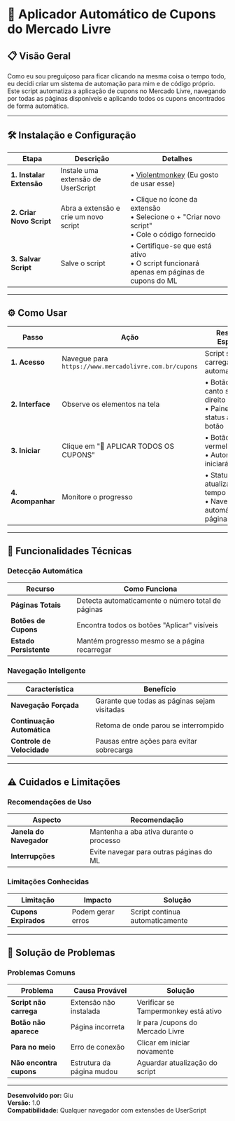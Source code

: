 # 🚀 Aplicador Automático de Cupons do Mercado Livre

## 📋 Visão Geral

Como eu sou preguiçoso para ficar clicando na mesma coisa o tempo todo, eu decidi criar um sistema de automação para mim e de código próprio.<br>
Este script automatiza a aplicação de cupons no Mercado Livre, navegando por todas as páginas disponíveis e aplicando todos os cupons encontrados de forma automática.

---

## 🛠️ Instalação e Configuração

| Etapa | Descrição | Detalhes |
|-------|-----------|----------|
| **1. Instalar Extensão** | Instale uma extensão de UserScript | • [Violentmonkey](https://chromewebstore.google.com/detail/violentmonkey/jinjaccalgkegednnccohejagnlnfdag) (Eu gosto de usar esse) |
| **2. Criar Novo Script** | Abra a extensão e crie um novo script | • Clique no ícone da extensão<br>• Selecione o + "Criar novo script"<br>• Cole o código fornecido |
| **3. Salvar Script** | Salve o script | • Certifique-se que está ativo<br>• O script funcionará apenas em páginas de cupons do ML |

---

## ⚙️ Como Usar

| Passo | Ação | Resultado Esperado |
|-------|------|-------------------|
| **1. Acesso** | Navegue para `https://www.mercadolivre.com.br/cupons` | Script será carregado automaticamente |
| **2. Interface** | Observe os elementos na tela | • Botão verde no canto superior direito<br>• Painel de status abaixo do botão |
| **3. Iniciar** | Clique em "🚀 APLICAR TODOS OS CUPONS" | • Botão ficará vermelho<br>• Automação iniciará |
| **4. Acompanhar** | Monitore o progresso | • Status atualizado em tempo real<br>• Navegação automática entre páginas |

---

## 🔧 Funcionalidades Técnicas

### Detecção Automática
| Recurso | Como Funciona |
|---------|--------------|
| **Páginas Totais** | Detecta automaticamente o número total de páginas |
| **Botões de Cupons** | Encontra todos os botões "Aplicar" visíveis |
| **Estado Persistente** | Mantém progresso mesmo se a página recarregar |

### Navegação Inteligente
| Característica | Benefício |
|----------------|-----------|
| **Navegação Forçada** | Garante que todas as páginas sejam visitadas |
| **Continuação Automática** | Retoma de onde parou se interrompido |
| **Controle de Velocidade** | Pausas entre ações para evitar sobrecarga |

---

## ⚠️ Cuidados e Limitações

### Recomendações de Uso
| Aspecto | Recomendação |
|---------|--------------|
| **Janela do Navegador** | Mantenha a aba ativa durante o processo |
| **Interrupções** | Evite navegar para outras páginas do ML |

### Limitações Conhecidas
| Limitação | Impacto | Solução |
|-----------|---------|---------|
| **Cupons Expirados** | Podem gerar erros | Script continua automaticamente |

---

## 🐛 Solução de Problemas

### Problemas Comuns
| Problema | Causa Provável | Solução |
|----------|----------------|---------|
| **Script não carrega** | Extensão não instalada | Verificar se Tampermonkey está ativo |
| **Botão não aparece** | Página incorreta | Ir para /cupons do Mercado Livre |
| **Para no meio** | Erro de conexão | Clicar em iniciar novamente |
| **Não encontra cupons** | Estrutura da página mudou | Aguardar atualização do script |

---

**Desenvolvido por:** Giu  
**Versão:** 1.0  
**Compatibilidade:** Qualquer navegador com extensões de UserScript
